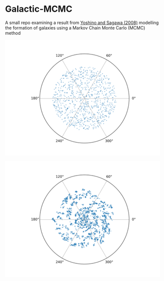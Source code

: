 # Galactic-MCMC

A small repo examining a result from [Yoshino and Sagawa (2008)](https://www.worldscientific.com/doi/abs/10.1142/S0218348X08003922) modelling the formation of galaxies using a Markov Chain Monte Carlo (MCMC) method

![Before](figs/galaxySimulationBefore.png)

![After](figs/galaxySimulationAfter.png)
